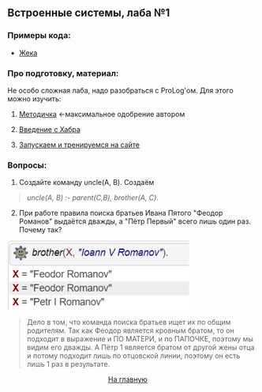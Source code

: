 ## Встроенные системы, лаба №1

### Примеры кода:
+ [Жека](https://github.com/3ilib0ba/ITMO-Systems-of-AI/tree/main/Lab-1)

[//]: # (+ [Боря]&#40;https://github.com/rosroble/ITMO-embsys&#41;)

### Про подготовку, материал:

Не особо сложная лаба, надо разобраться с ProLog'ом. Для этого можно изучить:

1) [Методичка](https://books.ifmo.ru/file/pdf/658.pdf) <-максимальное одобрение автором

2) [Введение с Хабра](https://habr.com/ru/post/124636/) 

3) [Запускаем и тренируемся на сайте](https://swish.swi-prolog.org/)

### Вопросы: 

1) Создайте команду uncle(A, B). Создаём
>    *uncle(A, B) :- parent(C,B), brother(A, C).*

2) При работе правила поиска братьев Ивана Пятого "Феодор Романов" выдаётся дважды, 
а "Пётр Первый" всего лишь один раз. Почему так?

![img.png](img.png)

> Дело в том, что команда поиска братьев ищет их по общим родителям. Так как 
Феодор является кровным братом, то он подходит в выражение и ПО МАТЕРИ, и по ПАПОЧКЕ, 
поэтому мы видим его дважды. А Пётр 1 является братом от другой жены отца и потому
подходит лишь по отцовской линии, поэтому он есть лишь 1 раз в результате.



[//]: # (к оглавлению и на прочие лабы)
<div style="position: absolute; left: 10px">
    <a style="text-align: right" href="#"></a>
</div>
<div style="position: absolute; left: 45%">
    <a href="../../thirdcourse.html">На главную</a>
</div>